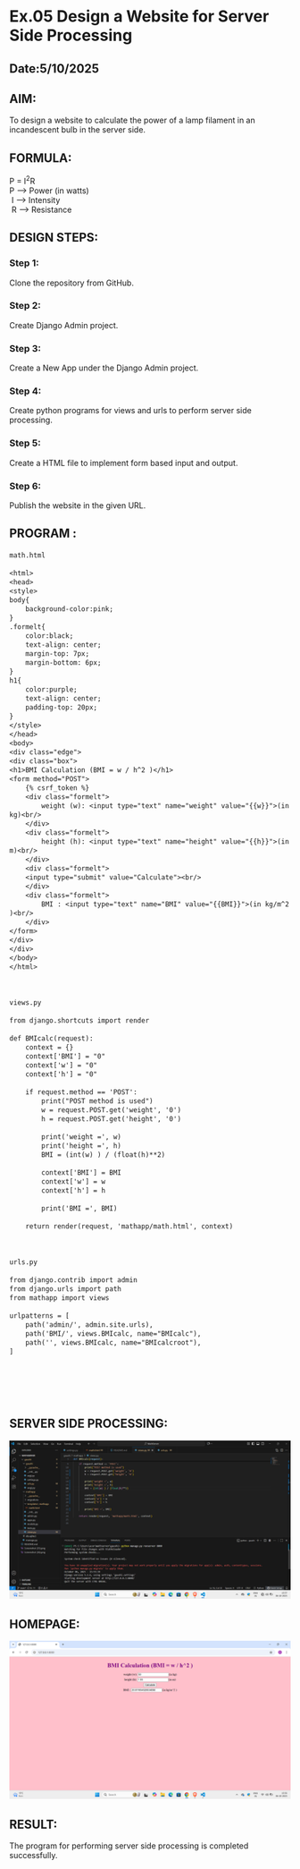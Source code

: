 # Ex.05 Design a Website for Server Side Processing
## Date:5/10/2025

## AIM:
 To design a website to calculate the power of a lamp filament in an incandescent bulb in the server side. 


## FORMULA:
P = I<sup>2</sup>R
<br> P --> Power (in watts)
<br> I --> Intensity
<br> R --> Resistance

## DESIGN STEPS:

### Step 1:
Clone the repository from GitHub.

### Step 2:
Create Django Admin project.

### Step 3:
Create a New App under the Django Admin project.

### Step 4:
Create python programs for views and urls to perform server side processing.

### Step 5:
Create a HTML file to implement form based input and output.

### Step 6:
Publish the website in the given URL.

## PROGRAM :

```
math.html

<html>
<head>
<style>
body{
    background-color:pink;
}
.formelt{
    color:black;
    text-align: center;
    margin-top: 7px;
    margin-bottom: 6px;
}
h1{
    color:purple;
    text-align: center;
    padding-top: 20px;
}
</style>
</head>
<body>
<div class="edge">
<div class="box">
<h1>BMI Calculation (BMI = w / h^2 )</h1>
<form method="POST">
    {% csrf_token %}
    <div class="formelt">
        weight (w): <input type="text" name="weight" value="{{w}}">(in kg)<br/>
    </div>
    <div class="formelt">
        height (h): <input type="text" name="height" value="{{h}}">(in m)<br/>
    </div>
    <div class="formelt">
    <input type="submit" value="Calculate"><br/>
    </div>
    <div class="formelt">
        BMI : <input type="text" name="BMI" value="{{BMI}}">(in kg/m^2 )<br/>
    </div>
</form>
</div>
</div>
</body>
</html>



views.py

from django.shortcuts import render

def BMIcalc(request):
    context = {}
    context['BMI'] = "0"
    context['w'] = "0"
    context['h'] = "0"

    if request.method == 'POST':
        print("POST method is used")
        w = request.POST.get('weight', '0')
        h = request.POST.get('height', '0')

        print('weight =', w)
        print('height =', h)
        BMI = (int(w) ) / (float(h)**2)

        context['BMI'] = BMI
        context['w'] = w
        context['h'] = h

        print('BMI =', BMI)

    return render(request, 'mathapp/math.html', context)



urls.py

from django.contrib import admin
from django.urls import path
from mathapp import views

urlpatterns = [
    path('admin/', admin.site.urls),
    path('BMI/', views.BMIcalc, name="BMIcalc"),
    path('', views.BMIcalc, name="BMIcalcroot"),  
]






```

## SERVER SIDE PROCESSING:
![alt text](<Screenshot (39).png>)
## HOMEPAGE:
![alt text](<Screenshot (38).png>)
## RESULT:
The program for performing server side processing is completed successfully.
